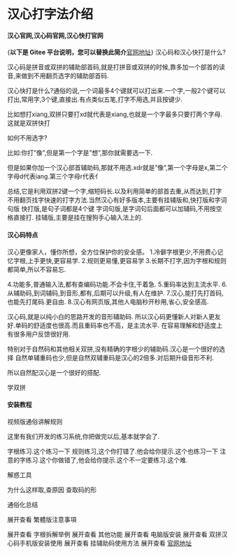 # 汉心打字法介绍 

#### 汉心官网,汉心码官网,汉心快打官网
{**以下是 Gitee 平台说明，您可以替换此简介**[官网地址](https://hanxinma.gitee.io/hanxin/)}
汉心码和汉心快打是什么?


汉心码是拼音或双拼的辅助部首码,就是打拼音或双拼的时候,靠多加一个部首的读音,来做到不用翻页选字的辅助部首码.

汉心快打是什么?通俗的说,一个词最多4个键就可以打出来.一个字,一般2个键可以打出,常用字,3个键,直接出.有点类似五笔,打字不用选,并且按键少.

比如想打xiang,双拼只要打xd就代表是xiang,也就是一个字最多只要打两个字母.这就是双拼快打

如何不用选字?

比如:你打”像”,但是第一个字是”想”,那你就需要选一下.

但是如果你加一个汉心部首辅助码,那就不用选.xdr就是”像”,第一个字母是x,第二个字母d代表iang.第三个字母r代表亻

总结,它是利用双拼2键一个字,缩短码长.以及利用简单的部首去重,从而达到,打字不用翻页找字快速的打字方法.当然汉心有好多版本,主要有挂辅版和,快打版和字词句版
快打版,是句子词都是4个键
字词句版,是字词句后面都可以加辅码,不用按空格直接打.
挂辅版,主要是挂在搜狗手心输入法上的. 

#### 汉心码特点
汉心更像家人，懂你所想，全方位保护你的安全感。
1.冷僻字根更少,不用费心记忆字根,上手更快,更容易学.
2.规则更易懂,更容易学
3.长期不打字,因为字根和规则都简单,所以不容易忘.

4.功能多,普通输入法,都有查编码功能.不会卡住,干着急.
5.重码率达到主流水平.
6.从辅助码,到词辅码,到音形,都有,后期可以升级,有人在维护.
7.汉心,能打先打首码,也能先打尾码.更自由.
8.汉心有网页版,其他人电脑秒开秒用,省心,安全感高.

汉心码,就是以纯小白的思路开发的音形辅助码.
所以汉心码更懂新人对新人更友好.单码的舒适度也很高.而且重码率也不高，是主流水平.
在容易理解和舒适度上有很多用户反馈很好用.

特别对于自然码和其他相关双拼,没有精确的字根少的辅助码.汉心是一个很好的选择
自然单辅重码也少,但是自然双辅重码是汉心的2倍多.对后期升级音形不利.

所以自然配汉心是一个很好的搭配.




学双拼

#### 安装教程

视频版通俗讲解规则

这里有我们开发的练习系统,你把做完以后,基本就学会了.

字根练习.这个练习一下
规则练习,这个你打错了.他会给你提示.这个也练习一下
注意的字练习.这个你做错了,他会给你提示.这个不一定要练习.这个难.

解惑工具

为什么这样取,查原因
查取码的形

通俗化总结

展开查看
繁體版注意事項

展开查看
字根拆解举例
展开查看
其他功能
展开查看
电脑版安装
展开查看
双拼汉心码手机版安装使用
展开查看
挂辅助码使用方法
展开查看
[官网地址](https://hanxinma.gitee.io/hanxin/)